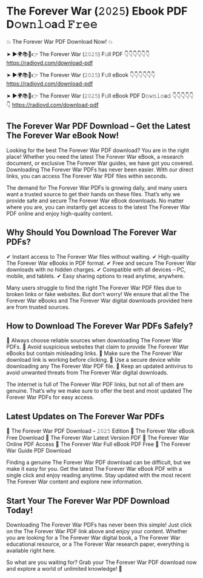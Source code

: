 # The Forever War (𝟸𝟶𝟸𝟻) Ebook PDF D𝚘𝚠𝚗𝚕𝚘a𝚍 𝙵𝚛𝚎𝚎

💥 The Forever War PDF Download Now! 💥

➤ ►🌍📚📱👉 The Forever War (𝟸𝟶𝟸𝟻) F𝚞ll PDF 👇👇👇👇👇👇
https://radiovd.com/download-pdf

➤ ►🌍📚📱👉 The Forever War (𝟸𝟶𝟸𝟻) F𝚞ll eBook 👇👇👇👇👇👇
https://radiovd.com/download-pdf

➤ ►🌍📚📱👉 The Forever War (𝟸𝟶𝟸𝟻) F𝚞ll eBook PDF D𝚘𝚠𝚗𝚕𝚘a𝚍 👇👇👇👇👇👇
https://radiovd.com/download-pdf

## The Forever War PDF Download – Get the Latest The Forever War eBook Now!

Looking for the best The Forever War PDF download? You are in the right place! Whether you need the latest The Forever War eBook, a research document, or exclusive The Forever War guides, we have got you covered. Downloading The Forever War PDFs has never been easier. With our direct links, you can access The Forever War PDF files within seconds.

The demand for The Forever War PDFs is growing daily, and many users want a trusted source to get their hands on these files. That’s why we provide safe and secure The Forever War eBook downloads. No matter where you are, you can instantly get access to the latest The Forever War PDF online and enjoy high-quality content.

## Why Should You Download The Forever War PDFs?

✔ Instant access to The Forever War files without waiting.
✔ High-quality The Forever War eBooks in PDF format.
✔ Free and secure The Forever War downloads with no hidden charges.
✔ Compatible with all devices – PC, mobile, and tablets.
✔ Easy sharing options to read anytime, anywhere.

Many users struggle to find the right The Forever War PDF files due to broken links or fake websites. But don’t worry! We ensure that all the The Forever War eBooks and The Forever War digital downloads provided here are from trusted sources.

## How to Download The Forever War PDFs Safely?

📌 Always choose reliable sources when downloading The Forever War PDFs.
📌 Avoid suspicious websites that claim to provide The Forever War eBooks but contain misleading links.
📌 Make sure the The Forever War download link is working before clicking.
📌 Use a secure device while downloading any The Forever War PDF file.
📌 Keep an updated antivirus to avoid unwanted threats from The Forever War digital downloads.

The internet is full of The Forever War PDF links, but not all of them are genuine. That’s why we make sure to offer the best and most updated The Forever War PDFs for easy access.

## Latest Updates on The Forever War PDFs

🔹 The Forever War PDF Download – 𝟸𝟶𝟸𝟻 Edition
🔹 The Forever War eBook Free Download
🔹 The Forever War Latest Version PDF
🔹 The Forever War Online PDF Access
🔹 The Forever War Full eBook PDF Free
🔹 The Forever War Guide PDF Download

Finding a genuine The Forever War PDF download can be difficult, but we make it easy for you. Get the latest The Forever War eBook PDF with a single click and enjoy reading anytime. Stay updated with the most recent The Forever War content and explore new information.

## Start Your The Forever War PDF Download Today!

Downloading The Forever War PDFs has never been this simple! Just click on the The Forever War PDF link above and enjoy your content. Whether you are looking for a The Forever War digital book, a The Forever War educational resource, or a The Forever War research paper, everything is available right here.

So what are you waiting for? Grab your The Forever War PDF download now and explore a world of unlimited knowledge! 🚀